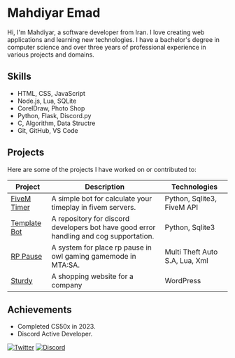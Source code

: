 <!-- # Mahdiyar Emad

## Skills
- Python
- SQL
- C
- HTML/CSS
- CorelDraw
- MTA Lua
- Discord Bot
- Java Script
- Flask

## Achivements -->

<!--
**MTMrAlone/MTMrAlone** is a ✨ _special_ ✨ repository because its `README.md` (this file) appears on your GitHub profile.

Here are some ideas to get you started:

- 🔭 I’m currently working on ...
- 🌱 I’m currently learning ...
- 👯 I’m looking to collaborate on ...
- 🤔 I’m looking for help with ...
- 💬 Ask me about ...
- 📫 How to reach me: ...
- 😄 Pronouns: ...
- ⚡ Fun fact: ...
-->


# Mahdiyar Emad
Hi, I'm Mahdiyar, a software developer from Iran. I love creating web applications and learning new technologies. I have a bachelor's degree in computer science and over three years of professional experience in various projects and domains.

## Skills
- HTML, CSS, JavaScript
- Node.js, Lua, SQLite
- CorelDraw, Photo Shop
- Python, Flask, Discord.py
- C, Algorithm, Data Structre
- Git, GitHub, VS Code

## Projects
Here are some of the projects I have worked on or contributed to:

| Project | Description | Technologies |
|---------|-------------|--------------|
| [FiveM Timer](https://discord.gg/nfteam) | A simple bot for calculate your timeplay in fivem servers. | Python, Sqlite3, FiveM API |
| [Template Bot](https://github.com/MTMrAlone/Template-Bot) | A repository for discord developers bot have good error handling and cog supportation. | Python, Sqlite3 |
| [RP Pause](https://github.com/MTMrAlone/RP-Pause) | A system for place rp pause in owl gaming gamemode in MTA:SA. | Multi Theft Auto S.A, Lua, Xml |
| [Sturdy](https://sturdy.ir/) | A shopping website for a company | WordPress | 

## Achievements
- Completed CS50x in 2023.
- Discord Active Developer.

[![Twitter](https://img.shields.io/twitter/follow/mtmralone?style=social)](https://x.com/mtmralone)
[![Discord](https://img.shields.io/badge/InFinity-Discord-5865f2)](https://discord.gg/nfteam)
